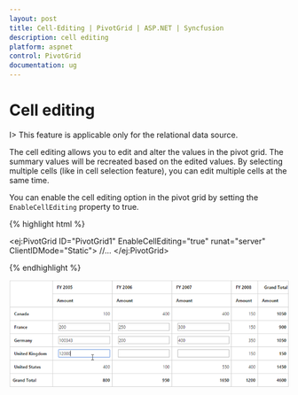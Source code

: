 ```yaml
---
layout: post
title: Cell-Editing | PivotGrid | ASP.NET | Syncfusion
description: cell editing
platform: aspnet
control: PivotGrid
documentation: ug
---
```


# Cell editing

I> This feature is applicable only for the relational data source.

The cell editing allows you to edit and alter the values in the pivot grid. The summary values will be recreated based on the edited values. By selecting multiple cells (like in cell selection feature), you can edit multiple cells at the same time.

You can enable the cell editing option in the pivot grid by setting the `EnableCellEditing` property to true.

{% highlight html %}

<ej:PivotGrid ID="PivotGrid1" EnableCellEditing="true" runat="server" ClientIDMode="Static">
    //...
</ej:PivotGrid>

{% endhighlight %}

![Cell editing in ASP NET pivot grid control](Cell-Editing_images/celleditingclient.png)



